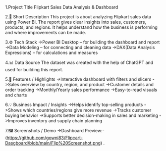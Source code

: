 1.Project Title
Flipkart Sales Data Analysis & Dashboard

2.📝 Short Description
This project is about analyzing Flipkart sales data using Power BI. The report gives clear insights into sales, customers, products, and regions. It helps understand how the business is performing and where improvements can be made.

3.⚙️ Tech Stack
->Power BI Desktop – for building the dashboard and report
->Data Modeling – for connecting and cleaning data
->DAX(Data Analysis Expressions) – for calculations and measures

4.📊 Data Source
The dataset was created with the help of ChatGPT and used for building this report.

5.🌟 Features / Highlights
->Interactive dashboard with filters and slicers
->Sales overview by country, region, and product
->Customer details and order tracking
->Monthly/Yearly sales performance
->Easy-to-read visuals and charts

6.💡 Business Impact / Insights
->Helps identify top-selling products
->Shows which countries/regions give more revenue
->Tracks customer buying behavior
->Supports better decision-making in sales and marketing
->Improves inventory and supply chain planning

7.🖼️ Screenshots / Demo
->Dashboard Preview:- (https://github.com/gowni83/Flipcart-Dasgboard/blob/main/Flip%20Screenshot.png) .
